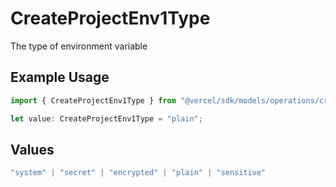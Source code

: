 # CreateProjectEnv1Type

The type of environment variable

## Example Usage

```typescript
import { CreateProjectEnv1Type } from "@vercel/sdk/models/operations/createprojectenv.js";

let value: CreateProjectEnv1Type = "plain";
```

## Values

```typescript
"system" | "secret" | "encrypted" | "plain" | "sensitive"
```